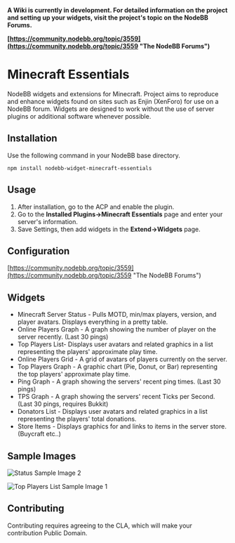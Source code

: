 **A Wiki is currently in development. For detailed information on the project and setting up your widgets, visit the project's topic on the NodeBB Forums.**

**[https://community.nodebb.org/topic/3559](https://community.nodebb.org/topic/3559 "The NodeBB Forums")**

# Minecraft Essentials

NodeBB widgets and extensions for Minecraft. Project aims to reproduce and enhance widgets found on sites such as Enjin (XenForo) for use on a NodeBB forum. Widgets are designed to work without the use of server plugins or additional software whenever possible.

## Installation

Use the following command in your NodeBB base directory.

    npm install nodebb-widget-minecraft-essentials

## Usage

1. After installation, go to the ACP and enable the plugin.
2. Go to the **Installed Plugins->Minecraft Essentials** page and enter your server's information.
3. Save Settings, then add widgets in the **Extend->Widgets** page.

## Configuration

[https://community.nodebb.org/topic/3559](https://community.nodebb.org/topic/3559 "The NodeBB Forums")

## Widgets

* Minecraft Server Status - Pulls MOTD, min/max players, version, and player avatars. Displays everything in a pretty table.
* Online Players Graph - A graph showing the number of player on the server recently. (Last 30 pings)
* Top Players List- Displays user avatars and related graphics in a list representing the players' approximate play time.
* Online Players Grid - A grid of avatars of players currently on the server.
* Top Players Graph - A graphic chart (Pie, Donut, or Bar) representing the top players' approximate play time.
* Ping Graph - A graph showing the servers' recent ping times. (Last 30 pings)
* TPS Graph - A graph showing the servers' recent Ticks per Second. (Last 30 pings, requires Bukkit)
* Donators List - Displays user avatars and related graphics in a list representing the players' total donations.
* Store Items - Displays graphics for and links to items in the server store. (Buycraft etc..)

## Sample Images

![Status Sample Image 2](http://yariplus.x10.mx/images/sample2.png "Status Sample Image 2")

![Top Players List Sample Image 1](http://yariplus.x10.mx/images/sampleTopPlayers1.png "Top Players List Sample Image 1")

## Contributing

Contributing requires agreeing to the CLA, which will make your contribution Public Domain.